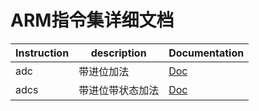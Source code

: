 # ARM指令集详细文档

| Instruction | description | Documentation                 |
| ----------- | ----------- | ----------------------------- |
| adc         | 带进位加法  | [Doc](../ocean/ARMV8/1adc.md) |
| adcs | 带进位带状态加法| [Doc](../ocean/ARMV8/2adcs.md) |
